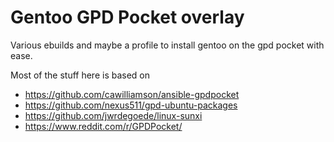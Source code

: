 # Gentoo GPD Pocket overlay

Various ebuilds and maybe a profile to install gentoo on the
gpd pocket with ease.

Most of the stuff here is based on

* https://github.com/cawilliamson/ansible-gpdpocket
* https://github.com/nexus511/gpd-ubuntu-packages
* https://github.com/jwrdegoede/linux-sunxi
* https://www.reddit.com/r/GPDPocket/

